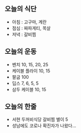 ## 오늘의 식단
* 아침 : 고구마, 계란
* 점심 : 짜파게티, 목살
* 저녁 : 갈비찜

## 오늘의 운동
* 벤치 10, 15, 20, 25
* 케이블 플라이 10, 15
* 팔굽 100
* 딥스 7, 6, 5, 5
* 삼두 케이블 10, 15

## 오늘의 한줄
* 서현 두꺼비식당 갈비찜 별이 5
* 성남에도 코로나 확진자가 나왔다...

